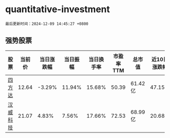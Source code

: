# quantitative-investment

`最后更新时间：2024-12-09 14:45:27 +0800`

## 强势股票

|股票|当前价|当日涨跌幅|当日振幅|当日换手率|市盈率TTM|总市值|近10日涨跌幅|
|----|----|----|----|----|----|----|----|
|[四方达](https://xueqiu.com/S/SZ300179)|12.64|-3.29%|11.94%|15.68%|50.39|61.42亿|47.15%|
|[汉威科技](https://xueqiu.com/S/SZ300007)|21.07|4.83%|7.56%|17.66%|72.53|68.99亿|20.68%|
